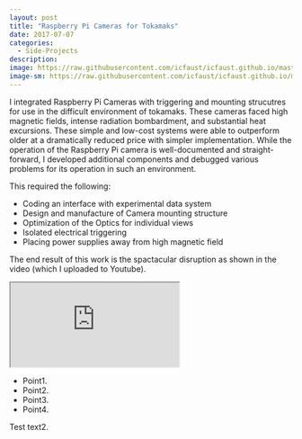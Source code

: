 ```yaml
---
layout: post
title: "Raspberry Pi Cameras for Tokamaks"
date: 2017-07-07
categories:
  - Side-Projects
description: 
image: https://raw.githubusercontent.com/icfaust/icfaust.github.io/master/_screenshots/1160902011-frames-21.jpg
image-sm: https://raw.githubusercontent.com/icfaust/icfaust.github.io/master/_screenshots/1160902011-frames-21.jpg
---
```

I integrated Raspberry Pi Cameras with triggering and mounting strucutres for use in the difficult environment of tokamaks. These cameras faced high magnetic fields, intense radiation bombardment, and substantial heat excursions. These simple and low-cost systems were able to outperform older at a dramatically reduced price with simpler implementation.  While the operation of the Raspberry Pi camera is well-documented and straight-forward, I developed additional components and debugged various problems for its operation in such an environment.

This required the following:

<ul>
  <li>Coding an interface with experimental data system</li>
  <li>Design and manufacture of Camera mounting structure</li>
  <li>Optimization of the Optics for individual views</li>
  <li>Isolated electrical triggering</li>
  <li>Placing power supplies away from high magnetic field</li>
</ul>

The end result of this work is the spactacular disruption as shown in the video (which I uploaded to Youtube).

<div class="video-container"><iframe id='iframe2' src="https://www.youtube.com/embed/CUfR819hIDg"></iframe>
</div>

<ul>
  <li>Point1.</li>
  <li>Point2.</li>
  <li>Point3.</li>
  <li>Point4.</li>
</ul>

Test text2.